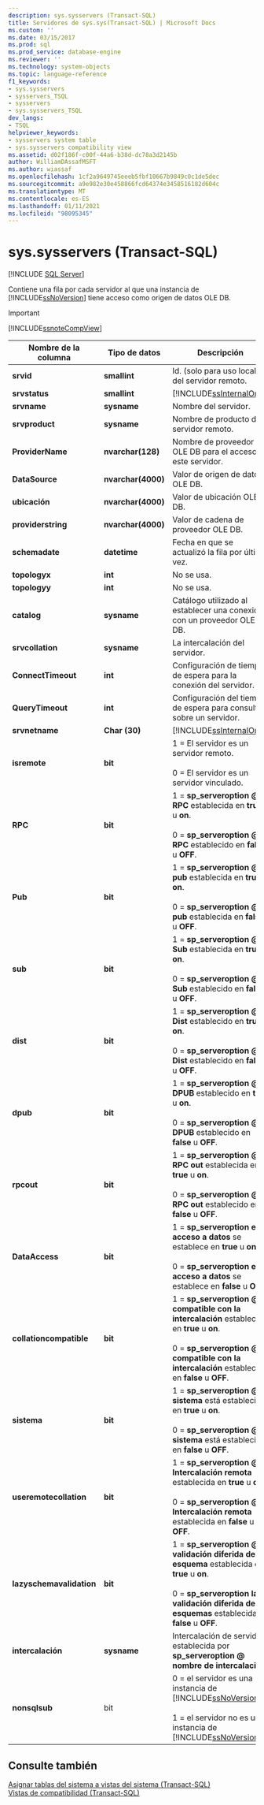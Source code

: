 ```yaml
---
description: sys.sysservers (Transact-SQL)
title: Servidores de sys.sys(Transact-SQL) | Microsoft Docs
ms.custom: ''
ms.date: 03/15/2017
ms.prod: sql
ms.prod_service: database-engine
ms.reviewer: ''
ms.technology: system-objects
ms.topic: language-reference
f1_keywords:
- sys.sysservers
- sysservers_TSQL
- sysservers
- sys.sysservers_TSQL
dev_langs:
- TSQL
helpviewer_keywords:
- sysservers system table
- sys.sysservers compatibility view
ms.assetid: d02f186f-c00f-44a6-b38d-dc78a3d2145b
author: WilliamDAssafMSFT
ms.author: wiassaf
ms.openlocfilehash: 1cf2a9649745eeeb5fbf10667b9849c0c1de5dec
ms.sourcegitcommit: a9e982e30e458866fcd64374e3458516182d604c
ms.translationtype: MT
ms.contentlocale: es-ES
ms.lasthandoff: 01/11/2021
ms.locfileid: "98095345"
---
```

# <a name="syssysservers-transact-sql"></a>sys.sysservers (Transact-SQL)
[!INCLUDE [SQL Server](../../includes/applies-to-version/sqlserver.md)]

  Contiene una fila por cada servidor al que una instancia de [!INCLUDE[ssNoVersion](../../includes/ssnoversion-md.md)] tiene acceso como origen de datos OLE DB.  
  
> [!IMPORTANT]  
>  [!INCLUDE[ssnoteCompView](../../includes/ssnotecompview-md.md)]  
  
|Nombre de la columna|Tipo de datos|Descripción|  
|-----------------|---------------|-----------------|  
|**srvid**|**smallint**|Id. (solo para uso local) del servidor remoto.|  
|**srvstatus**|**smallint**|[!INCLUDE[ssInternalOnly](../../includes/ssinternalonly-md.md)]|  
|**srvname**|**sysname**|Nombre del servidor.|  
|**srvproduct**|**sysname**|Nombre de producto del servidor remoto.|  
|**ProviderName**|**nvarchar(128)**|Nombre de proveedor OLE DB para el acceso a este servidor.|  
|**DataSource**|**nvarchar(4000)**|Valor de origen de datos OLE DB.|  
|**ubicación**|**nvarchar(4000)**|Valor de ubicación OLE DB.|  
|**providerstring**|**nvarchar(4000)**|Valor de cadena de proveedor OLE DB.|  
|**schemadate**|**datetime**|Fecha en que se actualizó la fila por última vez.|  
|**topologyx**|**int**|No se usa.|  
|**topologyy**|**int**|No se usa.|  
|**catalog**|**sysname**|Catálogo utilizado al establecer una conexión con un proveedor OLE DB.|  
|**srvcollation**|**sysname**|La intercalación del servidor.|  
|**ConnectTimeout**|**int**|Configuración de tiempo de espera para la conexión del servidor.|  
|**QueryTimeout**|**int**|Configuración del tiempo de espera para consultas sobre un servidor.|  
|**srvnetname**|**Char (30)**|[!INCLUDE[ssInternalOnly](../../includes/ssinternalonly-md.md)]|  
|**isremote**|**bit**|1 = El servidor es un servidor remoto.<br /><br /> 0 = El servidor es un servidor vinculado.|  
|**RPC**|**bit**|1 = **sp_serveroption \@ RPC** establecida en **true** u **on**.<br /><br /> 0 = **sp_serveroption \@ RPC** establecido en **false** u **OFF**.|  
|**Pub**|**bit**|1 = **sp_serveroption \@ pub** establecida en **true** u **on**.<br /><br /> 0 = **sp_serveroption \@ pub** establecida en **false** u **OFF**.|  
|**sub**|**bit**|1 = **sp_serveroption \@ Sub** establecida en **true** u **on**.<br /><br /> 0 = **sp_serveroption \@ Sub** establecido en **false** u **OFF**.|  
|**dist**|**bit**|1 = **sp_serveroption \@ Dist** establecido en **true** u **on**.<br /><br /> 0 = **sp_serveroption \@ Dist** establecido en **false** u **OFF**.|  
|**dpub**|**bit**|1 = **sp_serveroption \@ DPUB** establecido en **true** u **on**.<br /><br /> 0 = **sp_serveroption \@ DPUB** establecido en **false** u **OFF**.|  
|**rpcout**|**bit**|1 = **sp_serveroption \@ RPC out** establecida en **true** u **on**.<br /><br /> 0 = **sp_serveroption \@ RPC out** establecido en **false** u **OFF**.|  
|**DataAccess**|**bit**|1 = **sp_serveroption el \@ acceso a datos** se establece en **true** u **on**.<br /><br /> 0 = **sp_serveroption el \@ acceso a datos** se establece en **false** u **OFF**.|  
|**collationcompatible**|**bit**|1 = **sp_serveroption \@ compatible con la intercalación** establecida en **true** u **on**.<br /><br /> 0 = **sp_serveroption \@ compatible con la intercalación** establecida en **false** u **OFF**.|  
|**sistema**|**bit**|1 = **sp_serveroption \@ sistema** está establecido en **true** u **on**.<br /><br /> 0 = **sp_serveroption \@ sistema** está establecido en **false** u **OFF**.|  
|**useremotecollation**|**bit**|1 = **sp_serveroption \@ Intercalación remota** establecida en **true** u **on**.<br /><br /> 0 = **sp_serveroption \@ Intercalación remota** establecida en **false** u **OFF**.|  
|**lazyschemavalidation**|**bit**|1 = **sp_serveroption \@ validación diferida de esquema** establecida en **true** u **on**.<br /><br /> 0 = **sp_serveroption la \@ validación diferida de esquemas** establecida en **false** u **OFF**.|  
|**intercalación**|**sysname**|Intercalación de servidor establecida por **sp_serveroption \@ nombre de intercalación**.|  
|**nonsqlsub**|bit|0 = el servidor es una instancia de [!INCLUDE[ssNoVersion](../../includes/ssnoversion-md.md)]<br /><br /> 1 = el servidor no es una instancia de [!INCLUDE[ssNoVersion](../../includes/ssnoversion-md.md)]|  
  
## <a name="see-also"></a>Consulte también  
 [Asignar tablas del sistema a vistas del sistema &#40;Transact-SQL&#41;](../../relational-databases/system-tables/mapping-system-tables-to-system-views-transact-sql.md)   
 [Vistas de compatibilidad &#40;Transact-SQL&#41;](~/relational-databases/system-compatibility-views/system-compatibility-views-transact-sql.md)  
  
  
